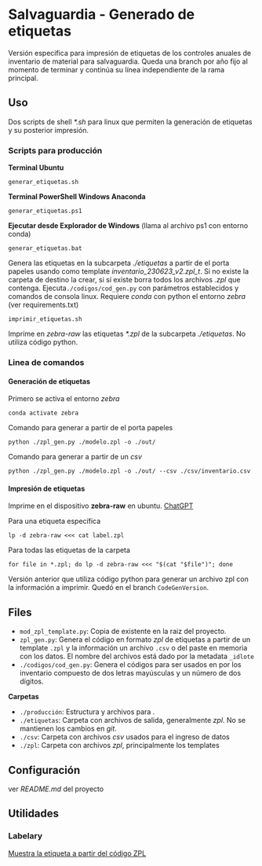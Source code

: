 # Salvaguardia - Generado de etiquetas
Versión especifica para impresión de etiquetas de los controles anuales de inventario de material para salvaguardia.
Queda una branch por año fijo al momento de terminar y continúa su línea independiente de la rama principal.

## Uso
Dos scripts de shell  _*.sh_ para linux que permiten la generación de etiquetas y su posterior impresión.

### Scripts para producción

**Terminal Ubuntu**
```
generar_etiquetas.sh
```

**Terminal PowerShell Windows Anaconda**
```
generar_etiquetas.ps1
```

**Ejecutar desde Explorador de Windows** (llama al archivo ps1 con entorno conda)
```
generar_etiquetas.bat
```

Genera las etiquetas en la subcarpeta *./etiquetas* a partir de el porta papeles usando como template *inventario_230623_v2.zpl_t*. Si no existe la carpeta de destino la crear, si sí existe borra todos los archivos *.zpl* que contenga.
Ejecuta`./codigos/cod_gen.py` con parámetros establecidos y comandos de consola linux.
Requiere _conda_ con python el entorno _zebra_ (ver requirements.txt)

```
imprimir_etiquetas.sh
```
Imprime en *zebra-raw* las etiquetas _*.zpl_ de la subcarpeta *./etiquetas*. No utiliza código python.

### Linea de comandos
#### Generación de etiquetas
Primero se activa el entorno _zebra_
```
conda activate zebra
```
Comando para generar a partir de el porta papeles
```
python ./zpl_gen.py ./modelo.zpl -o ./out/
```
Comando para generar a partir de un _csv_
```
python ./zpl_gen.py ./modelo.zpl -o ./out/ --csv ./csv/inventario.csv
```
#### Impresión de etiquetas
Imprime en el dispositivo __zebra-raw__ en ubuntu. [ChatGPT](https://chat.openai.com/c/4736aef4-f2ee-4197-9721-cee293930aa6)

Para una etiqueta específica
```
lp -d zebra-raw <<< cat label.zpl
```
Para todas las etiquetas de la carpeta
```
for file in *.zpl; do lp -d zebra-raw <<< "$(cat "$file")"; done
```

Versión anterior que utiliza código python para generar un archivo zpl con la información a imprimir. Quedó en el branch `CodeGenVersion`.


## Files
- `mod_zpl_template.py`: Copia de existente en la raiz del proyecto.
- `zpl_gen.py`: Genera el código en formato _zpl_ de etiquetas a partir de un template `.zpl` y la información un archivo `.csv` o del paste en memoria con los datos. El nombre del archivos está dado por la metadata `_idlote`
- `./codigos/cod_gen.py`: Genera el códigos para ser usados en por los inventario compuesto de dos letras mayúsculas y un número de dos dígitos. 

__Carpetas__
- `./producción`: Estructura y archivos para .
- `./etiquetas`: Carpeta con archivos de salida, generalmente _zpl_. No se mantienen los cambios en _git_.
- `./csv`: Carpeta con archivos _csv_ usados para el ingreso de datos
- `./zpl`: Carpeta con archivos _zpl_, principalmente los templates

## Configuración
ver _README.md_ del proyecto

## Utilidades
### Labelary
[Muestra la etiqueta a partir del código ZPL](http://labelary.com/viewer.html)
